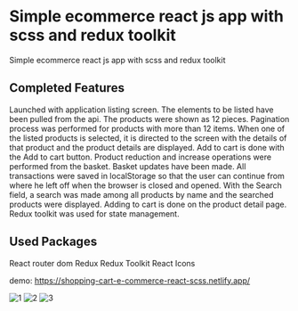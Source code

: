 # Simple ecommerce react js app with scss and redux toolkit
Simple ecommerce react js app with scss and redux toolkit

## Completed Features
Launched with application listing screen.
The elements to be listed have been pulled from the api.
The products were shown as 12 pieces. Pagination process was performed for products with more than 12 items.
When one of the listed products is selected, it is directed to the screen with the details of that product and the product details are displayed.
Add to cart is done with the Add to cart button.
Product reduction and increase operations were performed from the basket. Basket updates have been made.
All transactions were saved in localStorage so that the user can continue from where he left off when the browser is closed and opened.
With the Search field, a search was made among all products by name and the searched products were displayed.
Adding to cart is done on the product detail page.
Redux toolkit was used for state management.

## Used Packages
React router dom
Redux
Redux Toolkit
React Icons



demo: https://shopping-cart-e-commerce-react-scss.netlify.app/


![1](https://user-images.githubusercontent.com/91959780/210937869-156d7013-ba07-432f-9c7c-2a337f74e746.png)
![2](https://user-images.githubusercontent.com/91959780/210937880-2d2fc8b6-da9a-4967-94e9-24a2e76aa633.png)
![3](https://user-images.githubusercontent.com/91959780/210937903-7c1d5da6-ddda-45d8-8c7a-96db8755cdb1.png)
